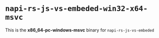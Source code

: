 # `napi-rs-js-vs-embeded-win32-x64-msvc`

This is the **x86_64-pc-windows-msvc** binary for `napi-rs-js-vs-embeded`

